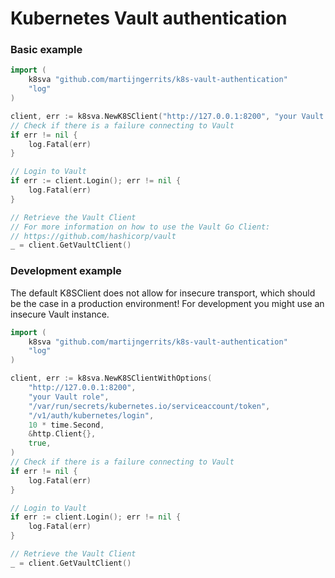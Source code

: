# Kubernetes Vault authentication

### Basic example
```go
import (
    k8sva "github.com/martijngerrits/k8s-vault-authentication"
    "log"
)

client, err := k8sva.NewK8SClient("http://127.0.0.1:8200", "your Vault role")
// Check if there is a failure connecting to Vault
if err != nil {
    log.Fatal(err)
}

// Login to Vault
if err := client.Login(); err != nil {
    log.Fatal(err)
}

// Retrieve the Vault Client
// For more information on how to use the Vault Go Client:
// https://github.com/hashicorp/vault
_ = client.GetVaultClient()
```

### Development example
The default K8SClient does not allow for insecure transport, which should be the case in a production environment!
For development you might use an insecure Vault instance.

```go
import (
    k8sva "github.com/martijngerrits/k8s-vault-authentication"
    "log"
)

client, err := k8sva.NewK8SClientWithOptions(
    "http://127.0.0.1:8200",
    "your Vault role",
    "/var/run/secrets/kubernetes.io/serviceaccount/token",
    "/v1/auth/kubernetes/login",
    10 * time.Second,
    &http.Client{},
    true,
)
// Check if there is a failure connecting to Vault
if err != nil {
    log.Fatal(err)
}

// Login to Vault
if err := client.Login(); err != nil {
    log.Fatal(err)
}

// Retrieve the Vault Client
_ = client.GetVaultClient()
```
